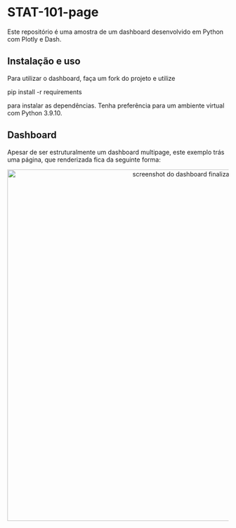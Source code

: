 # STAT-101-page

Este repositório é uma amostra de um dashboard desenvolvido em Python com Plotly e Dash.



## Instalação e uso

Para utilizar o dashboard, faça um fork do projeto e utilize


pip install -r requirements


para instalar as dependências. Tenha preferência para um ambiente virtual com Python 3.9.10.


## Dashboard

Apesar de ser estruturalmente um dashboard multipage, este exemplo trás uma página, que renderizada fica da seguinte forma:


<p align="center">
<img src="https://raw.githubusercontent.com/andersonmdcanteli/termo/main/README.md" alt="screenshot do dashboard finalizando" width="800px">
</p>
